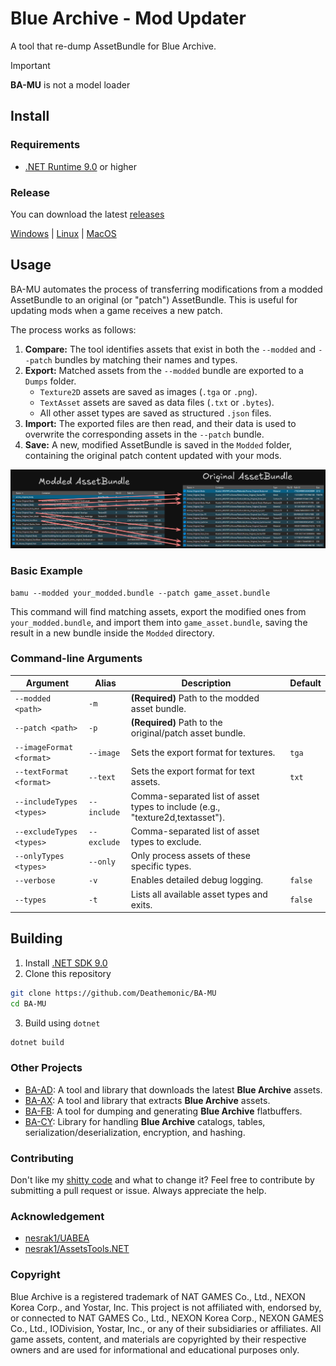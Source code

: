 ﻿# Blue Archive - Mod Updater

A tool that re-dump AssetBundle for Blue Archive.

> [!IMPORTANT]
> **BA-MU** is not a model loader
> 

## Install

### Requirements
- [.NET Runtime 9.0](https://dotnet.microsoft.com/download/dotnet/9.0) or higher

### Release
You can download the latest [releases](https://nightly.link/Deathemonic/BA-MU/workflows/build/main)

[Windows](https://nightly.link/Deathemonic/BA-MU/workflows/build/main/BA-MU-win-x64.zip) | [Linux](https://nightly.link/Deathemonic/BA-MU/workflows/build/main/BA-MU-linux-x64.zip) | [MacOS](https://nightly.link/Deathemonic/BA-MU/workflows/build/main/BA-MU-osx-arm64.zip)

## Usage

BA-MU automates the process of transferring modifications from a modded AssetBundle to an original (or "patch") AssetBundle. This is useful for updating mods when a game receives a new patch.

The process works as follows:
1.  **Compare:** The tool identifies assets that exist in both the `--modded` and `--patch` bundles by matching their names and types.
2.  **Export:** Matched assets from the `--modded` bundle are exported to a `Dumps` folder.
    -   `Texture2D` assets are saved as images (`.tga` or `.png`).
    -   `TextAsset` assets are saved as data files (`.txt` or `.bytes`).
    -   All other asset types are saved as structured `.json` files.
3.  **Import:** The exported files are then read, and their data is used to overwrite the corresponding assets in the `--patch` bundle.
4.  **Save:** A new, modified AssetBundle is saved in the `Modded` folder, containing the original patch content updated with your mods.

![structure](.github/docs/structure.png)

### Basic Example

```shell
bamu --modded your_modded.bundle --patch game_asset.bundle
```

This command will find matching assets, export the modified ones from `your_modded.bundle`, and import them into `game_asset.bundle`, saving the result in a new bundle inside the `Modded` directory.

### Command-line Arguments

| Argument | Alias | Description | Default |
|---|---|---|---|
| `--modded <path>` | `-m` | **(Required)** Path to the modded asset bundle. | |
| `--patch <path>` | `-p` | **(Required)** Path to the original/patch asset bundle. | |
| `--imageFormat <format>` | `--image` | Sets the export format for textures. | `tga` |
| `--textFormat <format>` | `--text` | Sets the export format for text assets. | `txt` |
| `--includeTypes <types>` | `--include` | Comma-separated list of asset types to include (e.g., "texture2d,textasset"). | |
| `--excludeTypes <types>` | `--exclude` | Comma-separated list of asset types to exclude. | |
| `--onlyTypes <types>` | `--only` | Only process assets of these specific types. | |
| `--verbose` | `-v` | Enables detailed debug logging. | `false` |
| `--types` | `-t` | Lists all available asset types and exits. | `false` |


## Building

1. Install [.NET SDK 9.0](https://dotnet.microsoft.com/en-us/download/dotnet/9.0)
2. Clone this repository
```sh
git clone https://github.com/Deathemonic/BA-MU
cd BA-MU
```
3. Build using `dotnet`
```sh
dotnet build
```

### Other Projects

- [BA-AD](https://github.com/Deathemonic/BA-AD): A tool and library that downloads the latest **Blue Archive** assets.
- [BA-AX](https://github.com/Deathemonic/BA-AX): A tool and library that extracts **Blue Archive** assets.
- [BA-FB](https://github.com/Deathemonic/BA-FB): A tool for dumping and generating **Blue Archive** flatbuffers.
- [BA-CY](https://github.com/Deathemonic/BA-CY): Library for handling **Blue Archive** catalogs, tables, serialization/deserialization, encryption, and hashing.


### Contributing
Don't like my [shitty code](https://www.reddit.com/r/programminghorror) and what to change it? Feel free to contribute by submitting a pull request or issue. Always appreciate the help.


### Acknowledgement
- [nesrak1/UABEA](https://github.com/nesrak1/UABEA)
- [nesrak1/AssetsTools.NET](https://github.com/nesrak1/AssetsTools.NET)

### Copyright
Blue Archive is a registered trademark of NAT GAMES Co., Ltd., NEXON Korea Corp., and Yostar, Inc.
This project is not affiliated with, endorsed by, or connected to NAT GAMES Co., Ltd., NEXON Korea Corp., NEXON GAMES Co., Ltd., IODivision, Yostar, Inc., or any of their subsidiaries or affiliates.
All game assets, content, and materials are copyrighted by their respective owners and are used for informational and educational purposes only.